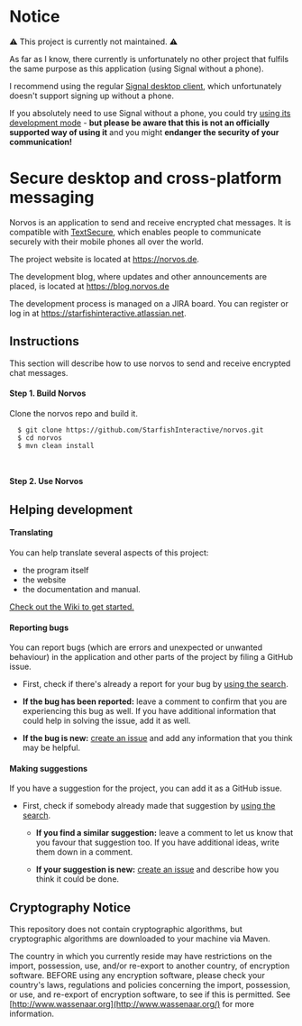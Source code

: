 # Notice
⚠️ This project is currently not maintained. ⚠️

As far as I know, there currently is unfortunately no other project that fulfils the same purpose as this application (using Signal without a phone).

I recommend using the regular [Signal desktop client](https://signal.org/download/), which unfortunately doesn't support signing up without a phone.

If you absolutely need to use Signal without a phone, you could try [using its development mode](https://github.com/signalapp/Signal-Desktop/blob/master/CONTRIBUTING.md#setting-up-standalone) - **but please be aware that this is not an officially supported way of using it** and you might **endanger the security of your communication!**

# Secure desktop and cross-platform messaging

Norvos is an application to send and receive encrypted chat messages. It is compatible with [TextSecure](https://whispersystems.org/), which enables people to communicate securely with their mobile phones all over the world.

The project website is located at https://norvos.de.

The development blog, where updates and other announcements are placed, is located at https://blog.norvos.de

The development process is managed on a JIRA board. You can register or log in at https://starfishinteractive.atlassian.net.


## Instructions

This section will describe how to use norvos to send and receive encrypted chat messages.

#### Step 1. Build Norvos

Clone the norvos repo and build it.

````
  $ git clone https://github.com/StarfishInteractive/norvos.git
  $ cd norvos
  $ mvn clean install

   
````

#### Step 2. Use Norvos


## Helping development

#### Translating

You can help translate several aspects of this project:
 - the program itself
 - the website
 - the documentation and manual.

[Check out the Wiki to get started.](https://github.com/connorlanigan/norvos/wiki/Translation)



#### Reporting bugs

You can report bugs (which are errors and unexpected or unwanted behaviour) in the application and other parts of the project by filing a GitHub issue.
 - First, check if there's already a report for your bug by [using the search](https://github.com/connorlanigan/norvos/issues).
  - **If the bug has been reported:** leave a comment to confirm that you are experiencing this bug as well. If you have additional information that could help in solving the issue, add it as well.
  
  - **If the bug is new:** [create an issue](https://github.com/connorlanigan/norvos/issues/new) and add any information that you think may be helpful.



#### Making suggestions

If you have a suggestion for the project, you can add it as a GitHub issue.

- First, check if somebody already made that suggestion by [using the search](https://github.com/connorlanigan/norvos/issues).
  - **If you find a similar suggestion:** leave a comment to let us know that you favour that suggestion too. If you have additional ideas, write them down in a comment.
  
  - **If your suggestion is new:** [create an issue](https://github.com/connorlanigan/norvos/issues/new) and describe how you think it could be done.



## Cryptography Notice
This repository does not contain cryptographic algorithms, but cryptographic algorithms are downloaded to your machine via Maven.

The country in which you currently reside may have restrictions on the import, possession, use, and/or re-export to another country, of encryption software. BEFORE using any encryption software, please check your country's laws, regulations and policies concerning the import, possession, or use, and re-export of encryption software, to see if this is permitted. See [http://www.wassenaar.org](http://www.wassenaar.org/) for more information.
